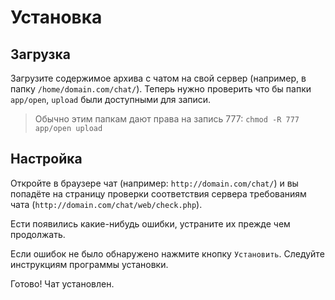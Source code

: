 # Установка

## Загрузка

Загрузите содержимое архива с чатом на свой сервер (например, в папку `/home/domain.com/chat/`). 
Теперь нужно проверить что бы папки `app/open`, `upload` были доступными для записи.

> Обычно этим папкам дают права на запись 777: `chmod -R 777 app/open upload`

## Настройка

Откройте в браузере чат (например: `http://domain.com/chat/`) и вы попадёте на страницу проверки соответствия сервера требованиям чата (`http://domain.com/chat/web/check.php`). 

Ести появились какие-нибудь ошибки, устраните их прежде чем продолжать.

Если ошибок не было обнаружено нажмите кнопку `Установить`. Следуйте инструкциям программы установки.

Готово! Чат установлен.
